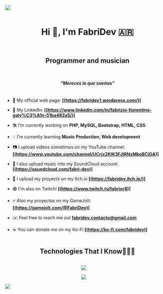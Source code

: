 
<!--horizontal divider(gradiant)-->
<img src="https://user-images.githubusercontent.com/73097560/115834477-dbab4500-a447-11eb-908a-139a6edaec5c.gif">

<!--h1 without bottom border-->
<div id="user-content-toc">
  <ul align="center">
    <summary><h1 style="display: inline-block">Hi 👋, I'm FabriDev 🇦🇷</h1></summary>
  </ul>
</div>

<!--h2 without bottom border-->
<div id="user-content-toc">
  <ul align="center">
    <summary><h2 style="display: inline-block">Programmer and musician</h2></summary>
  </ul>
</div>

<!--h2 without bottom border-->
<div id="user-content-toc">
  <ul align="center">
    <summary><h5 style="display: inline-block">"Mereces lo que sueñas"</h5></summary>
  </ul>
</div>

<!--Intro start-->
- 🔗 My official web page: **[(https://fabridev1.wordpress.com/)]**

- 🔵 My LinkedIn: **[(https://www.linkedin.com/in/fabrizio-fiorentino-galv%C3%A1n-51ba482a5/)]**

- 🛠️ I’m currently working on **PHP, MySQL, Bootstrap, HTML, CSS**

- 💡 I’m currently learning **Music Production, Web development**

- 📷 I upload videos sometimes on my YouTube channel: **[(https://www.youtube.com/channel/UCrjx2KlK3FJIRNzMkoBCjGA)]**

- 🎵 I also upload music into my SoundCloud account: **[(https://soundcloud.com/fabri-dev)]**

- 🏪 I upload my proyects on my Itch.io **[(https://fabridev.itch.io/)]**

- 🟣 I'm also on Twitch! **[(https://www.twitch.tv/fabrior8)]**

- ⚡ Also my proyectos on my GameJolt: **[(https://gamejolt.com/@FabriDev)]**

- ✉️ Feel free to reach me out **fabridev.contacto@gmail.com**

- ☕ You can donate me on my Ko-Fi **[(https://ko-fi.com/fabridev)]**
<!--Intro end-->

<!--h1 without bottom border-->
<div id="user-content-toc">
  <ul align="center">
    <summary><h2 style="display: inline-block">Technologies That I Know👨🏻‍💻</h2></summary>
  </ul>
</div>
<!--tech stack icons-->
<p align="center">
  <a href="https://skillicons.dev">
    <img src="https://skillicons.dev/icons?i=git,github,ableton,androidstudio,arduino,atom,blender,bootstrap,cs,cpp,css,debian,discord,bots,django,dotnet,flask,gamemakerstudio,godot,html,java,js,kotlin,linux,mysql,nodejs,notion,php,ps,powershell,py,robloxstudio,stackoverflow,sketchup,ubuntu,unity,unreal,visualstudio,vscode,windows,wordpress,sqlite&perline=14" />
  </a>
</p>

  
</p>


<!--profile visit count-->
<div align="center">
  
[![](https://visitcount.itsvg.in/api?id=1010nishant&icon=3&color=6)](https://visitcount.itsvg.in)
  
</div>

<!--horizontal divider(gradiant)-->
<img src="https://user-images.githubusercontent.com/73097560/115834477-dbab4500-a447-11eb-908a-139a6edaec5c.gif">
